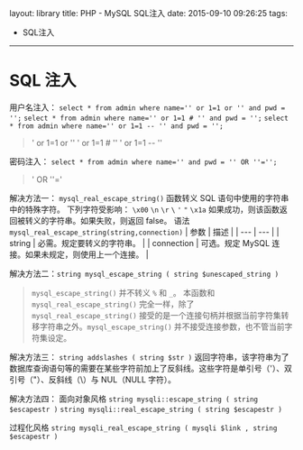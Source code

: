layout: library
title: PHP - MySQL SQL注入
date: 2015-09-10 09:26:25
tags:
- SQL注入
---
# SQL 注入
用户名注入：
`select * from admin where name='' or 1=1 or '' and pwd = '';`
`select * from admin where name='' or 1=1 # '' and pwd = '';`
`select * from admin where name='' or 1=1 -- '' and pwd = '';`

>' or 1=1 or ''
' or 1=1 # '' 
' or 1=1 -- ''

密码注入：
`select * from admin where name='' and pwd = '' OR ''='';`
>' OR ''='

解决方法一：
`mysql_real_escape_string()` 函数转义 SQL 语句中使用的字符串中的特殊字符。
下列字符受影响：
`\x00`
`\n`
`\r`
`\`
`'`
`"`
`\x1a`
如果成功，则该函数返回被转义的字符串。如果失败，则返回 false。
语法
`mysql_real_escape_string(string,connection)`
| 参数 | 描述 |
| --- | --- |
| string<span class="Apple-tab-span" style="white-space:pre"></span> | 必需。规定要转义的字符串。 |
| connection | 可选。规定 MySQL 连接。如果未规定，则使用上一个连接。 |

解决方法二：`string mysql_escape_string ( string $unescaped_string )`
> `mysql_escape_string()` 并不转义 `%` 和 `_`。 本函数和 `mysql_real_escape_string()` 完全一样，除了 `mysql_real_escape_string()` 接受的是一个连接句柄并根据当前字符集转移字符串之外。`mysql_escape_string()` 并不接受连接参数，也不管当前字符集设定。

解决方法三：
`string addslashes ( string $str )`
返回字符串，该字符串为了数据库查询语句等的需要在某些字符前加上了反斜线。这些字符是单引号（'）、双引号（"）、反斜线（\）与 NUL（NULL 字符）。

解决方法四：
面向对象风格
`string mysqli::escape_string ( string $escapestr )`
`string mysqli::real_escape_string ( string $escapestr )`

过程化风格
`string mysqli_real_escape_string ( mysqli $link , string $escapestr )`